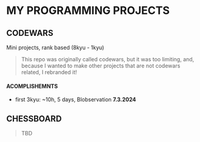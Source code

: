 # MY PROGRAMMING PROJECTS

## CODEWARS

Mini projects, rank based (8kyu - 1kyu)
> This repo was originally called codewars, but it was too limiting, and,
> because I wanted to make other projects that are not codewars related, I rebranded it!

#### ACOMPLISHEMNTS
- first 3kyu: ~10h, 5 days, Blobservation **7.3.2024**

## CHESSBOARD

> TBD
